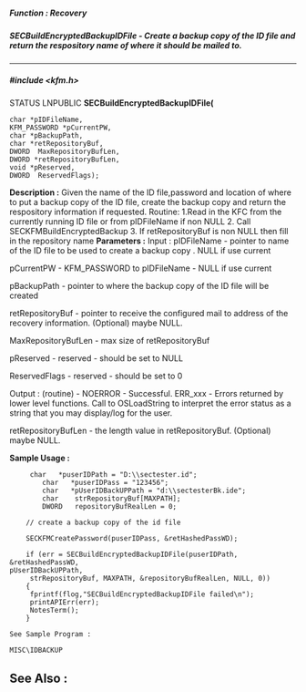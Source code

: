 ##### Function : Recovery
##### SECBuildEncryptedBackupIDFile - Create a backup copy of the ID file and return the respository name of where it should be mailed to.
---
##### #include <kfm.h>
STATUS LNPUBLIC **SECBuildEncryptedBackupIDFile(**

	char *pIDFileName,
	KFM_PASSWORD *pCurrentPW,
	char *pBackupPath,
	char *retRepositoryBuf,
	DWORD  MaxRepositoryBufLen,
	DWORD *retRepositoryBufLen,
	void *pReserved,
	DWORD  ReservedFlags);
**Description :**
Given the name of the ID file,password and location of where to put a backup 
copy of the ID file, create the backup copy and return the respository 
information if requested.
Routine:
	1.Read in the KFC from the currently running ID file or from 
pIDFileName if non NULL
	2. Call SECKFMBuildEncryptedBackup
	3. If retRepositoryBuf is non NULL then fill in the repository name
**Parameters :**
Input :
pIDFileName  -  pointer to name of the ID file to be used to create a backup copy . NULL if use current

pCurrentPW  -  KFM_PASSWORD to pIDFileName - NULL if use current

pBackupPath  -  pointer to where the backup copy of the ID file will be created

retRepositoryBuf  -  pointer to receive the configured mail to address of the recovery information. (Optional) maybe NULL.

MaxRepositoryBufLen  -  max size of retRepositoryBuf

pReserved  -  reserved - should be set to NULL

ReservedFlags  -  reserved - should be set to 0

Output :
(routine)  -  NOERROR - Successful.
	ERR_xxx - Errors returned by lower level functions.  Call to OSLoadString to interpret the error status as a string that you may display/log for the user.


retRepositoryBufLen  -  the length value in retRepositoryBuf. (Optional) maybe NULL.

**Sample Usage :**
```
	 char   *puserIDPath = "D:\\sectester.id";
        char   *puserIDPass = "123456";
        char   *pUserIDBackUPPath = "d:\\sectesterBk.ide";
        char    strRepositoryBuf[MAXPATH];
        DWORD   repositoryBufRealLen = 0;

	// create a backup copy of the id file

	SECKFMCreatePassword(puserIDPass, &retHashedPassWD);

	if (err = SECBuildEncryptedBackupIDFile(puserIDPath, &retHashedPassWD, 
pUserIDBackUPPath,
	 strRepositoryBuf, MAXPATH, &repositoryBufRealLen, NULL, 0)) 
	{
	 fprintf(flog,"SECBuildEncryptedBackupIDFile failed\n");
	 printAPIErr(err);  
	 NotesTerm();
	}

See Sample Program :

MISC\IDBACKUP
```
**See Also :**
[](D:/md_files/.md)
---
